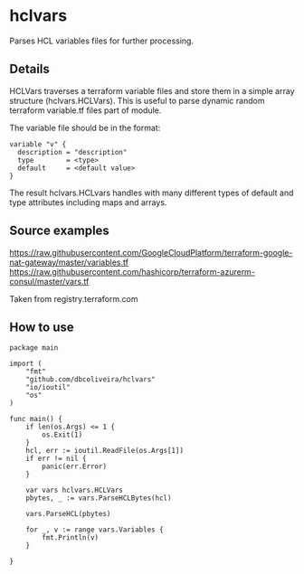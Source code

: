# hclvars
Parses HCL variables files for further processing.

## Details
HCLVars traverses a terraform variable files and store them in a simple array structure (hclvars.HCLVars). This is useful to parse dynamic random terraform variable.tf files part of module.  

The variable file should be in the format:
```
variable "v" {
  description = "description"
  type        = <type>
  default     = <default value>
}
```
The result hclvars.HCLvars handles with many different types of default and type attributes including maps and arrays.

## Source examples

https://raw.githubusercontent.com/GoogleCloudPlatform/terraform-google-nat-gateway/master/variables.tf
https://raw.githubusercontent.com/hashicorp/terraform-azurerm-consul/master/vars.tf

Taken from registry.terraform.com

## How to use

```
package main

import (
	"fmt"
	"github.com/dbcoliveira/hclvars"
	"io/ioutil"
	"os"
)

func main() {
	if len(os.Args) <= 1 {
		os.Exit(1)
	}
	hcl, err := ioutil.ReadFile(os.Args[1])
	if err != nil {
		panic(err.Error)
	}

	var vars hclvars.HCLVars
	pbytes, _ := vars.ParseHCLBytes(hcl)

	vars.ParseHCL(pbytes)

	for _, v := range vars.Variables {
		fmt.Println(v)
	}

}
```
